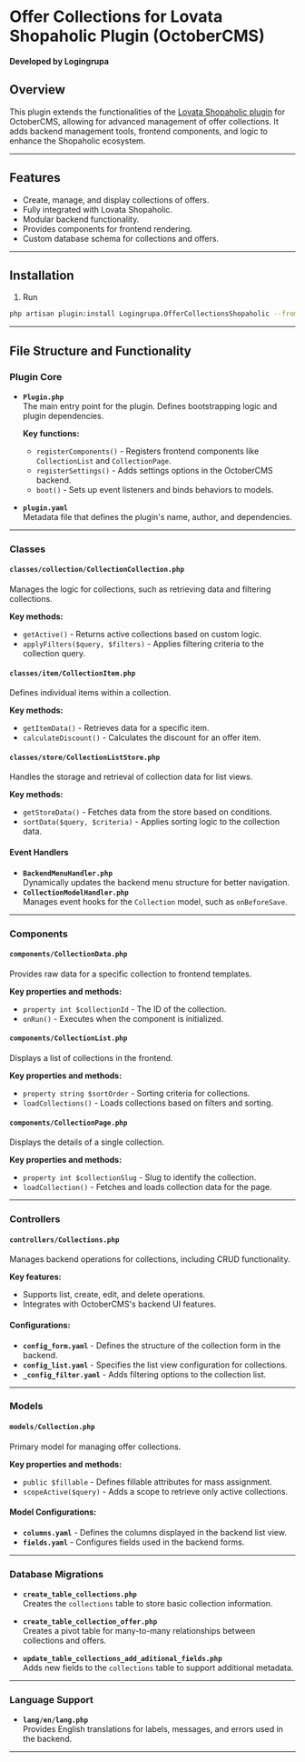 # Offer Collections for Lovata Shopaholic Plugin (OctoberCMS)

**Developed by Logingrupa**

## Overview

This plugin extends the functionalities of the [Lovata Shopaholic plugin](https://octobercms.com/plugin/lovata-shopaholic) for OctoberCMS, allowing for advanced management of offer collections. It adds backend management tools, frontend components, and logic to enhance the Shopaholic ecosystem.

---


## Features

- Create, manage, and display collections of offers.
- Fully integrated with Lovata Shopaholic.
- Modular backend functionality.
- Provides components for frontend rendering.
- Custom database schema for collections and offers.

---

## Installation

1. Run
```bash
php artisan plugin:install Logingrupa.OfferCollectionsShopaholic --from=git@github.com:logingrupa/oc-offercollectionsshopaholic-plugin.git --want=dev-master --oc

```
---

## File Structure and Functionality

### **Plugin Core**
- **`Plugin.php`**  
  The main entry point for the plugin. Defines bootstrapping logic and plugin dependencies.

  **Key functions:**
  - `registerComponents()` - Registers frontend components like `CollectionList` and `CollectionPage`.
  - `registerSettings()` - Adds settings options in the OctoberCMS backend.
  - `boot()` - Sets up event listeners and binds behaviors to models.

- **`plugin.yaml`**  
  Metadata file that defines the plugin's name, author, and dependencies.

---

### **Classes**

#### **`classes/collection/CollectionCollection.php`**
Manages the logic for collections, such as retrieving data and filtering collections.

**Key methods:**
- `getActive()` - Returns active collections based on custom logic.
- `applyFilters($query, $filters)` - Applies filtering criteria to the collection query.

#### **`classes/item/CollectionItem.php`**
Defines individual items within a collection.

**Key methods:**
- `getItemData()` - Retrieves data for a specific item.
- `calculateDiscount()` - Calculates the discount for an offer item.

#### **`classes/store/CollectionListStore.php`**
Handles the storage and retrieval of collection data for list views.

**Key methods:**
- `getStoreData()` - Fetches data from the store based on conditions.
- `sortData($query, $criteria)` - Applies sorting logic to the collection data.

#### **Event Handlers**
- **`BackendMenuHandler.php`**  
  Dynamically updates the backend menu structure for better navigation.
- **`CollectionModelHandler.php`**  
  Manages event hooks for the `Collection` model, such as `onBeforeSave`.

---

### **Components**

#### **`components/CollectionData.php`**
Provides raw data for a specific collection to frontend templates.

**Key properties and methods:**
- `property int $collectionId` - The ID of the collection.
- `onRun()` - Executes when the component is initialized.

#### **`components/CollectionList.php`**
Displays a list of collections in the frontend.

**Key properties and methods:**
- `property string $sortOrder` - Sorting criteria for collections.
- `loadCollections()` - Loads collections based on filters and sorting.

#### **`components/CollectionPage.php`**
Displays the details of a single collection.

**Key properties and methods:**
- `property int $collectionSlug` - Slug to identify the collection.
- `loadCollection()` - Fetches and loads collection data for the page.

---

### **Controllers**

#### **`controllers/Collections.php`**
Manages backend operations for collections, including CRUD functionality.

**Key features:**
- Supports list, create, edit, and delete operations.
- Integrates with OctoberCMS's backend UI features.

#### Configurations:
- **`config_form.yaml`** - Defines the structure of the collection form in the backend.
- **`config_list.yaml`** - Specifies the list view configuration for collections.
- **`_config_filter.yaml`** - Adds filtering options to the collection list.

---

### **Models**

#### **`models/Collection.php`**
Primary model for managing offer collections.

**Key properties and methods:**
- `public $fillable` - Defines fillable attributes for mass assignment.
- `scopeActive($query)` - Adds a scope to retrieve only active collections.

#### Model Configurations:
- **`columns.yaml`** - Defines the columns displayed in the backend list view.
- **`fields.yaml`** - Configures fields used in the backend forms.

---

### **Database Migrations**

- **`create_table_collections.php`**  
  Creates the `collections` table to store basic collection information.

- **`create_table_collection_offer.php`**  
  Creates a pivot table for many-to-many relationships between collections and offers.

- **`update_table_collections_add_aditional_fields.php`**  
  Adds new fields to the `collections` table to support additional metadata.

---

### **Language Support**

- **`lang/en/lang.php`**  
  Provides English translations for labels, messages, and errors used in the backend.

---



